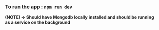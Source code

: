 ### To run the app : `npm run dev`
**(NOTE) -> Should have Mongodb locally installed and should be running as a service on the background**
